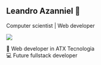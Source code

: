 ## Leandro Azanniel 👋

Computer scientist | Web developer

<a href="https://www.linkedin.com/in/leandroazanniel/" target="_blank"><img src="https://img.shields.io/badge/-LinkedIn-%230077B5?style=for-the-badge&logo=linkedin&logoColor=white" target="_blank"></a>

:rocket: Web developer in ATX Tecnologia
<br>
:computer: Future fullstack developer

